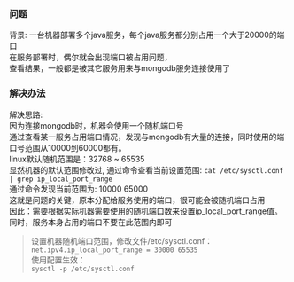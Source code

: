 ### 问题
背景: 一台机器部署多个java服务，每个java服务都分别占用一个大于20000的端口  
在服务部署时，偶尔就会出现端口被占用问题，  
查看结果，一般都是被其它服务用来与mongodb服务连接使用了  

### 解决办法
解决思路:   
因为连接mongodb时，机器会使用一个随机端口号  
通过查看某一服务占用端口情况，发现与mongodb有大量的连接，同时使用的端口号范围从10000到60000都有。  
linux默认随机范围是：32768 ~ 65535  
显然机器的默认范围修改过, 通过命令查看当前设置范围: ```cat /etc/sysctl.conf | grep ip_local_port_range```  
通过命令发现当前范围为: 10000 65000  
这就是问题的关键，原本分配给服务使用的端口，很可能会被随机端口占用  
因此：需要根据实际机器需要使用的随机端口数来设置ip_local_port_range值。同时，服务本身占用的端口不要在此范围内即可  

> 设置机器随机端口范围，修改文件/etc/sysctl.conf：  
> ```net.ipv4.ip_local_port_range = 30000 65535```  
> 使用配置生效：  
> ```sysctl -p /etc/sysctl.conf```  

